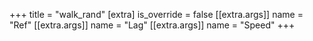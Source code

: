+++
title = "walk_rand"
[extra]
is_override = false
[[extra.args]]
name = "Ref"
[[extra.args]]
name = "Lag"
[[extra.args]]
name = "Speed"
+++